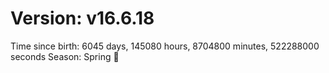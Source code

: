 # Version: v16.6.18
Time since birth: 6045 days, 145080 hours, 8704800 minutes, 522288000 seconds
Season: Spring 🌸
